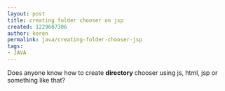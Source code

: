```yaml
---
layout: post
title: creating folder chooser on jsp
created: 1229607306
author: keren
permalink: java/creating-folder-chooser-jsp
tags:
- JAVA
---
```

<p>Does anyone know how to create <strong>directory </strong>chooser using js, html, jsp or something like that?</p>
